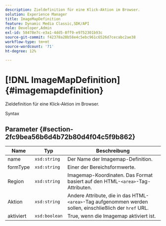 ```yaml
---
description: Zieldefinition für eine Klick-Aktion im Browser.
solution: Experience Manager
title: ImageMapDefinition
feature: Dynamic Media Classic,SDK/API
role: Developer,Admin
exl-id: 58478e7c-e3a1-4dd5-8ff9-e9752301b93c
source-git-commit: f42378a20b58e4c5ebc961c6526d7cecabc2ae38
workflow-type: tm+mt
source-wordcount: '71'
ht-degree: 12%

---
```


# [!DNL ImageMapDefinition]{#imagemapdefinition}

Zieldefinition für eine Klick-Aktion im Browser.

Syntax

## Parameter {#section-2fc9bea56b6d4b72b80d4f04c5f9b862}

| Name | Typ | Beschreibung |
|---|---|---|
| name | `xsd:string` | Der Name der Imagemap-Definition. |
| formType | `xsd:string` | Einer der Bereichsformwerte. |
| Region | `xsd:string` | Imagemap-Koordinaten. Das Format basiert auf den HTML-`<area>`-Tag-Attributen. |
| Aktion | `xsd:string` | Andere Attribute, die in das HTML-`<area>`-Tag aufgenommen werden sollen, einschließlich der `href` URL. |
| aktiviert | `xsd:boolean` | True, wenn die Imagemap aktiviert ist. |
